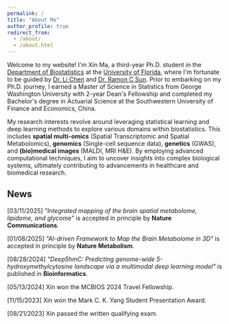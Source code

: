 ```yaml
---
permalink: /
title: "About Me"
author_profile: true
redirect_from: 
  - /about/
  - /about.html
---
```


Welcome to my website! I'm Xin Ma, a third-year Ph.D. student in the [Department of Biostatistics](https://biostat.ufl.edu) at the [University of Florida](https://www.ufl.edu), where I'm fortunate to be guided by [Dr. Li Chen](https://biostat.ufl.edu/profile/chen-li-1/) and [Dr. Ramon C Sun](https://biochem.med.ufl.edu/profile/sun-ramon/). Prior to embarking on my Ph.D. journey, I earned a Master of Science in Statistics from George Washington University with 2-year Dean's Fellowship and completed my Bachelor's degree in Actuarial Science at the Southwestern University of Finance and Economics, China.

My research interests revolve around leveraging statistical learning and deep learning methods to explore various domains within biostatistics. This includes **spatial multi-omics** (Spatial Transcriptomic and Spatial Metabolomics), **genomics** (Single-cell sequence data), **genetics** (GWAS), and **(bio)medical images** (MALDI, MRI H&E). By employing advanced computational techniques, I aim to uncover insights into complex biological systems, ultimately contributing to advancements in healthcare and biomedical research.

News
------
[03/11/2025] _"Integrated mapping of the brain spatial metabolome, lipidome, and glycome"_ is accepted in principle by **Nature Communications**.

[01/08/2025] _"AI-driven Framework to Map the Brain Metabolome in 3D"_ is accepted in principle by **Nature Metabolism**.

[08/28/2024] _"Deep5hmC: Predicting genome-wide 5-hydroxymethylcytosine landscape via a multimodal deep learning model"_ is published in **Bioinformatics**.

[05/13/2024] Xin won the MCBIOS 2024 Travel Fellowship.

[11/15/2023] Xin won the Mark C. K. Yang Student Presentation Award.

[08/21/2023] Xin passed the written qualifying exam.
